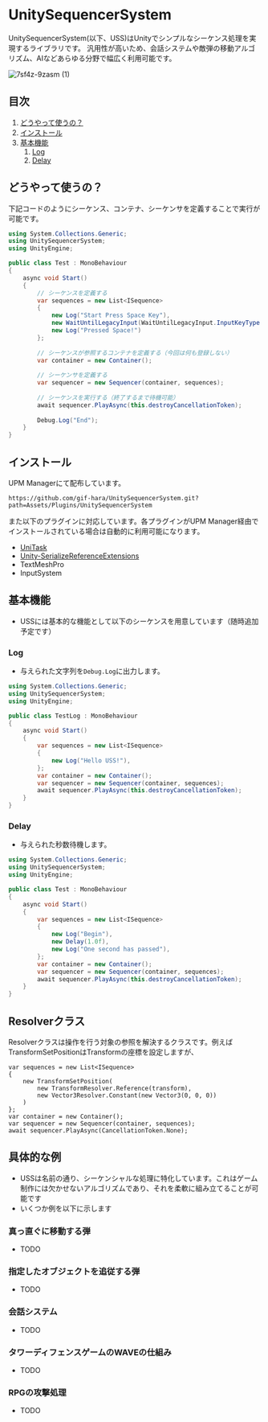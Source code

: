 # UnitySequencerSystem
UnitySequencerSystem(以下、USS)はUnityでシンプルなシーケンス処理を実現するライブラリです。
汎用性が高いため、会話システムや敵弾の移動アルゴリズム、AIなどあらゆる分野で幅広く利用可能です。

![7sf4z-9zasm (1)](https://github.com/gif-hara/UnitySequencerSystem/assets/5396546/f9dca682-43f8-42eb-a349-a6c4c0e4970a)

## 目次
1. [どうやって使うの？](#どうやって使うの)
2. [インストール](#インストール)
3. [基本機能](#基本機能)
    1. [Log](#Log)
    2. [Delay](#Delay)

## どうやって使うの？
下記コードのようにシーケンス、コンテナ、シーケンサを定義することで実行が可能です。
```csharp
using System.Collections.Generic;
using UnitySequencerSystem;
using UnityEngine;

public class Test : MonoBehaviour
{
    async void Start()
    {
        // シーケンスを定義する
        var sequences = new List<ISequence>
        {
            new Log("Start Press Space Key"),
            new WaitUntilLegacyInput(WaitUntilLegacyInput.InputKeyType.Down, KeyCode.Space),
            new Log("Pressed Space!")
        };
    
        // シーケンスが参照するコンテナを定義する（今回は何も登録しない）
        var container = new Container();
    
        // シーケンサを定義する
        var sequencer = new Sequencer(container, sequences);
    
        // シーケンスを実行する（終了するまで待機可能）
        await sequencer.PlayAsync(this.destroyCancellationToken);
    
        Debug.Log("End");
    }
}
```

## インストール
UPM Managerにて配布しています。
```
https://github.com/gif-hara/UnitySequencerSystem.git?path=Assets/Plugins/UnitySequencerSystem
```
また以下のプラグインに対応しています。各プラグインがUPM Manager経由でインストールされている場合は自動的に利用可能になります。
- [UniTask](https://github.com/Cysharp/UniTask)
- [Unity-SerializeReferenceExtensions](https://github.com/mackysoft/Unity-SerializeReferenceExtensions)
- TextMeshPro
- InputSystem  

## 基本機能
- USSには基本的な機能として以下のシーケンスを用意しています（随時追加予定です）

### Log
- 与えられた文字列を`Debug.Log`に出力します。
```csharp
using System.Collections.Generic;
using UnitySequencerSystem;
using UnityEngine;

public class TestLog : MonoBehaviour
{
    async void Start()
    {
        var sequences = new List<ISequence>
        {
            new Log("Hello USS!"),
        };
        var container = new Container();
        var sequencer = new Sequencer(container, sequences);
        await sequencer.PlayAsync(this.destroyCancellationToken);
    }
}
```

### Delay
- 与えられた秒数待機します。
```csharp
using System.Collections.Generic;
using UnitySequencerSystem;
using UnityEngine;

public class Test : MonoBehaviour
{
    async void Start()
    {
        var sequences = new List<ISequence>
        {
            new Log("Begin"),
            new Delay(1.0f),
            new Log("One second has passed"),
        };
        var container = new Container();
        var sequencer = new Sequencer(container, sequences);
        await sequencer.PlayAsync(this.destroyCancellationToken);
    }
}
```

## Resolverクラス
Resolverクラスは操作を行う対象の参照を解決するクラスです。例えばTransformSetPositionはTransformの座標を設定しますが、
```
var sequences = new List<ISequence>
{
    new TransformSetPosition(
        new TransformResolver.Reference(transform),
        new Vector3Resolver.Constant(new Vector3(0, 0, 0))
    )
};
var container = new Container();
var sequencer = new Sequencer(container, sequences);
await sequencer.PlayAsync(CancellationToken.None);
```

## 具体的な例
- USSは名前の通り、シーケンシャルな処理に特化しています。これはゲーム制作には欠かせないアルゴリズムであり、それを柔軟に組み立てることが可能です
- いくつか例を以下に示します
### 真っ直ぐに移動する弾
- TODO
### 指定したオブジェクトを追従する弾
- TODO
### 会話システム
- TODO
### タワーディフェンスゲームのWAVEの仕組み
- TODO
### RPGの攻撃処理
- TODO
  
